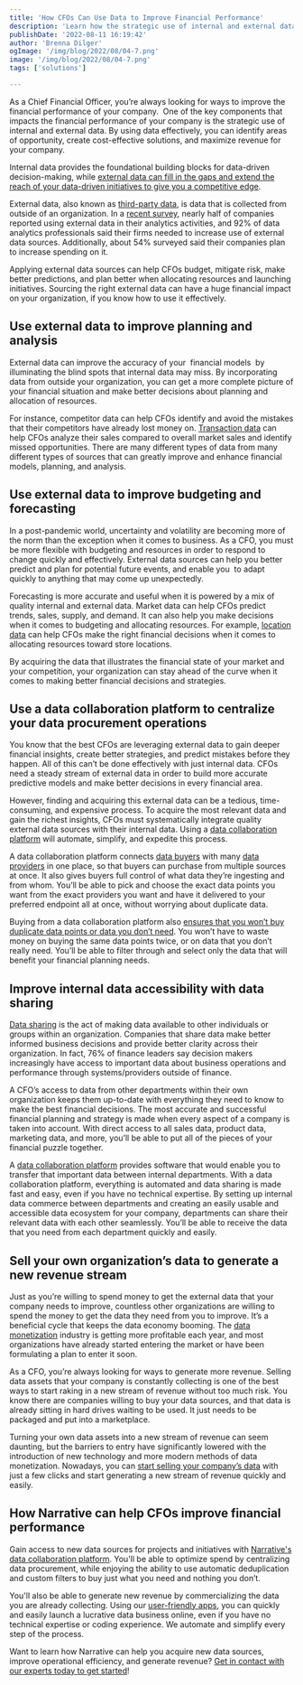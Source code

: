 ```yaml
---
title: 'How CFOs Can Use Data to Improve Financial Performance'
description: 'Learn how the strategic use of internal and external data can improve the financial performance of your company. '
publishDate: '2022-08-11 16:19:42'
author: 'Brenna Dilger'
ogImage: '/img/blog/2022/08/04-7.png'
image: '/img/blog/2022/08/04-7.png'
tags: ['solutions']

---
```

As a Chief Financial Officer, you’re always looking for ways to improve the financial performance of your company.  One of the key components that impacts the financial performance of your company is the strategic use of internal and external data. By using data effectively, you can identify areas of opportunity, create cost-effective solutions, and maximize revenue for your company.

Internal data provides the foundational building blocks for data-driven decision-making, while [external data can fill in the gaps and extend the reach of your data-driven initiatives to give you a competitive edge](https://blog.narrative.io/gain-a-competitive-edge-with-a-new-data-enrichment-strategy). 

External data, also known as [third-party data](https://blog.narrative.io/first-party-second-party-third-party-data), is data that is collected from outside of an organization. In a [recent survey](https://www2.deloitte.com/us/en/insights/focus/signals-for-strategists/smart-analytics-with-external-data.html), nearly half of companies reported using external data in their analytics activities, and 92% of data analytics professionals said their firms needed to increase use of external data sources. Additionally, about 54% surveyed said their companies plan to increase spending on it.

Applying external data sources can help CFOs budget, mitigate risk, make better predictions, and plan better when allocating resources and launching initiatives. Sourcing the right external data can have a huge financial impact on your organization, if you know how to use it effectively.

Use external data to improve planning and analysis
--------------------------------------------------

External data can improve the accuracy of your  financial models  by illuminating the blind spots that internal data may miss. By incorporating data from outside your organization, you can get a more complete picture of your financial situation and make better decisions about planning and allocation of resources.

For instance, competitor data can help CFOs identify and avoid the mistakes that their competitors have already lost money on. [Transaction data](https://www.narrative.io/data-types/purchase-transaction-data) can help CFOs analyze their sales compared to overall market sales and identify missed opportunities. There are many different types of data from many different types of sources that can greatly improve and enhance financial models, planning, and analysis. 

Use external data to improve budgeting and forecasting 
-------------------------------------------------------

In a post-pandemic world, uncertainty and volatility are becoming more of the norm than the exception when it comes to business. As a CFO, you must be more flexible with budgeting and resources in order to respond to change quickly and effectively. External data sources can help you better predict and plan for potential future events, and enable you  to adapt quickly to anything that may come up unexpectedly. 

Forecasting is more accurate and useful when it is powered by a mix of quality internal and external data. Market data can help CFOs predict trends, sales, supply, and demand. It can also help you make decisions when it comes to budgeting and allocating resources. For example, [location data](https://blog.narrative.io/the-complete-guide-to-location-data) can help CFOs make the right financial decisions when it comes to allocating resources toward store locations. 

By acquiring the data that illustrates the financial state of your market and your competition, your organization can stay ahead of the curve when it comes to making better financial decisions and strategies. 

Use a data collaboration platform to centralize your data procurement operations 
---------------------------------------------------------------------------------

You know that the best CFOs are leveraging external data to gain deeper financial insights, create better strategies, and predict mistakes before they happen. All of this can’t be done effectively with just internal data. CFOs need a steady stream of external data in order to build more accurate predictive models and make better decisions in every financial area. 

However, finding and acquiring this external data can be a tedious, time-consuming, and expensive process. To acquire the most relevant data and gain the richest insights, CFOs must systematically integrate quality external data sources with their internal data. Using a [data collaboration platform](https://www.narrative.io/) will automate, simplify, and expedite this process. 

A data collaboration platform connects [data buyers](https://www.narrative.io/acquire) with many [data providers](https://www.narrative.io/distribute) in one place, so that buyers can purchase from multiple sources at once. It also gives buyers full control of what data they’re ingesting and from whom. You’ll be able to pick and choose the exact data points you want from the exact providers you want and have it delivered to your preferred endpoint all at once, without worrying about duplicate data.

Buying from a data collaboration platform also [ensures that you won’t buy duplicate data points or data you don’t need](https://www.narrative.io/customers/global-food-beverage-company). You won’t have to waste money on buying the same data points twice, or on data that you don’t really need. You’ll be able to filter through and select only the data that will benefit your financial planning needs. 

Improve internal data accessibility with data sharing 
------------------------------------------------------

[Data sharing](https://blog.narrative.io/what-is-data-sharing) is the act of making data available to other individuals or groups within an organization. Companies that share data make better informed business decisions and provide better clarity across their organization. In fact, 76% of finance leaders say decision makers increasingly have access to important data about business operations and performance through systems/providers outside of finance. 

A CFO’s access to data from other departments within their own organization keeps them up-to-date with everything they need to know to make the best financial decisions. The most accurate and successful financial planning and strategy is made when every aspect of a company is taken into account. With direct access to all sales data, product data, marketing data, and more, you’ll be able to put all of the pieces of your financial puzzle together.  

A [data collaboration platform](https://www.narrative.io/data-commerce-platform) provides software that would enable you to transfer that important data between internal departments. With a data collaboration platform, everything is automated and data sharing is made fast and easy, even if you have no technical expertise. By setting up internal data commerce between departments and creating an easily usable and accessible data ecosystem for your company, departments can share their relevant data with each other seamlessly. You’ll be able to receive the data that you need from each department quickly and easily. 

Sell your own organization’s data to generate a new revenue stream
------------------------------------------------------------------

Just as you’re willing to spend money to get the external data that your company needs to improve, countless other organizations are willing to spend the money to get the data they need from you to improve. It’s a beneficial cycle that keeps the data economy booming. The [data monetization](https://www.narrative.io/distribute) industry is getting more profitable each year, and most organizations have already started entering the market or have been formulating a plan to enter it soon. 

As a CFO, you’re always looking for ways to generate more revenue. Selling data assets that your company is constantly collecting is one of the best ways to start raking in a new stream of revenue without too much risk. You know there are companies willing to buy your data sources, and that data is already sitting in hard drives waiting to be used. It just needs to be packaged and put into a marketplace.

Turning your own data assets into a new stream of revenue can seem daunting, but the barriers to entry have significantly lowered with the introduction of new technology and more modern methods of data monetization. Nowadays, you can [start selling your company’s data](https://blog.narrative.io/how-to-start-selling-your-data) with just a few clicks and start generating a new stream of revenue quickly and easily. 

How Narrative can help CFOs improve financial performance 
----------------------------------------------------------

Gain access to new data sources for projects and initiatives with [Narrative's data collaboration platform](https://www.narrative.io/data-commerce-platform). You'll be able to optimize spend by centralizing data procurement, while enjoying the ability to use automatic deduplication and custom filters to buy just what you need and nothing you don’t.

You'll also be able to generate new revenue by commercializing the data you are already collecting. Using our [user-friendly apps](https://www.narrative.io/data-shops), you can quickly and easily launch a lucrative data business online, even if you have no technical expertise or coding experience. We automate and simplify every step of the process. 

Want to learn how Narrative can help you acquire new data sources, improve operational efficiency, and generate revenue? [Get in contact with our experts today to get started](https://www.narrative.io/demo)!
